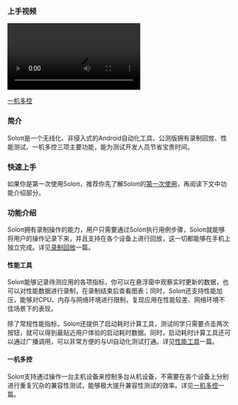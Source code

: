 ### 上手视频

<video src = "Home/oneToMany.mp4" control="control" ></video>

[一机多控](Home/oneToMany.mp4)

### 简介

  Soloπ是一个无线化、非侵入式的Android自动化工具，公测版拥有录制回放、性能测试、一机多控三项主要功能，能为测试开发人员节省宝贵时间。

### 快速上手

  如果你是第一次使用Soloπ，推荐你先了解Soloπ的[第一次使用](FirstUse)，再阅读下文中功能介绍部分。

### 功能介绍

Soloπ拥有录制操作的能力，用户只需要通过Soloπ执行用例步骤，Soloπ就能够将用户的操作记录下来，并且支持在各个设备上进行回放，这一切都能够在手机上独立完成。详见[录制回放](https://github.com/soloPi/SoloPi/wikis/RecordCase)一篇。

#### 性能工具

Soloπ能够记录待测应用的各项指标，你可以在悬浮窗中观察实时更新的数据，也可以对性能数据进行录制，在录制结束后查看图表；同时，Soloπ还支持性能加压，能够对CPU、内存与网络环境进行限制，复现应用在性能较差、网络环境不佳场景下的表现。

除了常规性能指标，Soloπ还提供了启动耗时计算工具，测试同学只需要点击两次按钮，就可以得到最贴近用户体验的启动耗时数据。同时，启动耗时计算工具还可以通过广播调用，可以非常方便的与UI自动化测试打通。详见[性能工具](https://github.com/soloPi/SoloPi/wikis/Performance)一篇。

#### 一机多控

Soloπ支持通过操作一台主机设备来控制多台从机设备，不需要在各个设备上分别进行重复冗杂的兼容性测试，能够极大提升兼容性测试的效率。详见[一机多控](https://github.com/soloPi/SoloPi/wikis/OneToMany)一篇。